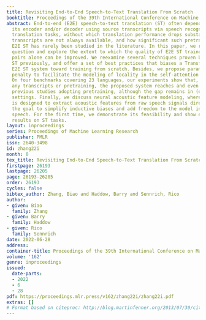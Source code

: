 ```yaml
---
title: Revisiting End-to-End Speech-to-Text Translation From Scratch
booktitle: Proceedings of the 39th International Conference on Machine Learning
abstract: End-to-end (E2E) speech-to-text translation (ST) often depends on pretraining
  its encoder and/or decoder using source transcripts via speech recognition or text
  translation tasks, without which translation performance drops substantially. However,
  transcripts are not always available, and how significant such pretraining is for
  E2E ST has rarely been studied in the literature. In this paper, we revisit this
  question and explore the extent to which the quality of E2E ST trained on speech-translation
  pairs alone can be improved. We reexamine several techniques proven beneficial to
  ST previously, and offer a set of best practices that biases a Transformer-based
  E2E ST system toward training from scratch. Besides, we propose parameterized distance
  penalty to facilitate the modeling of locality in the self-attention model for speech.
  On four benchmarks covering 23 languages, our experiments show that, without using
  any transcripts or pretraining, the proposed system reaches and even outperforms
  previous studies adopting pretraining, although the gap remains in (extremely) low-resource
  settings. Finally, we discuss neural acoustic feature modeling, where a neural model
  is designed to extract acoustic features from raw speech signals directly, with
  the goal to simplify inductive biases and add freedom to the model in describing
  speech. For the first time, we demonstrate its feasibility and show encouraging
  results on ST tasks.
layout: inproceedings
series: Proceedings of Machine Learning Research
publisher: PMLR
issn: 2640-3498
id: zhang22i
month: 0
tex_title: Revisiting End-to-End Speech-to-Text Translation From Scratch
firstpage: 26193
lastpage: 26205
page: 26193-26205
order: 26193
cycles: false
bibtex_author: Zhang, Biao and Haddow, Barry and Sennrich, Rico
author:
- given: Biao
  family: Zhang
- given: Barry
  family: Haddow
- given: Rico
  family: Sennrich
date: 2022-06-28
address:
container-title: Proceedings of the 39th International Conference on Machine Learning
volume: '162'
genre: inproceedings
issued:
  date-parts:
  - 2022
  - 6
  - 28
pdf: https://proceedings.mlr.press/v162/zhang22i/zhang22i.pdf
extras: []
# Format based on citeproc: http://blog.martinfenner.org/2013/07/30/citeproc-yaml-for-bibliographies/
---
```

